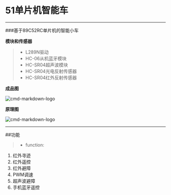 ﻿# 51单片机智能车

-----
###基于89C52RC单片机的智能小车

**模块和传感器**
> * L289N驱动
> * HC-06从机蓝牙模块
> * HC-SR04超声波模块 
> * HC-SR04光电反射传感器
> * HC-SR04红外反射传感器

**成品图**

![cmd-markdown-logo](http://chuantu.biz/t6/24/1503829376x2071761721.jpg)

**原理图**

![cmd-markdown-logo](http://chuantu.biz/t6/24/1503829900x2071761721.jpg)

-------
##功能
>* function:
 1. 红外寻迹
 2. 红外遥控
 3. 红外避障
 4. PWM调速
 5. 超声波避障
 6. 手机蓝牙遥控

